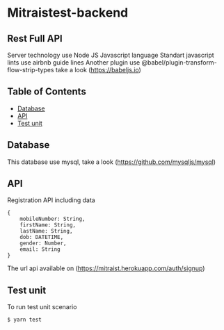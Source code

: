 # Mitraistest-backend

## Rest Full API 
Server technology use Node JS Javascript language
Standart javascript lints use airbnb guide lines
Another plugin use @babel/plugin-transform-flow-strip-types take a look (https://babeljs.io)

## Table of Contents
- [Database](#database)
- [API](#api)
- [Test unit](#testunit)

## Database
This database use mysql, take a look (https://github.com/mysqljs/mysql)

## API
Registration API including data
```
{
    mobileNumber: String,
    firstName: String,
    lastName: String,
    dob: DATETIME,
    gender: Number,
    email: String
}
```

The url api available on 
(https://mitraist.herokuapp.com/auth/signup)

## Test unit
To run test unit scenario

```bash
$ yarn test
```
